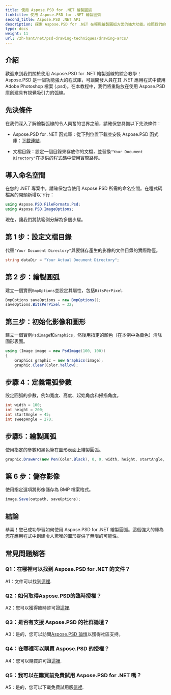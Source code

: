 ```yaml
---
title: 使用 Aspose.PSD for .NET 繪製圓弧
linktitle: 使用 Aspose.PSD for .NET 繪製圓弧
second_title: Aspose.PSD .NET API
description: 探索 Aspose.PSD for .NET 在輕鬆繪製圓弧方面的強大功能。按照我們的逐步教學在您的應用程式中獲得令人驚嘆的圖形。
type: docs
weight: 11
url: /zh-hant/net/psd-drawing-techniques/drawing-arcs/
---
```

## 介紹

歡迎來到我們關於使用 Aspose.PSD for .NET 繪製弧線的綜合教學！ Aspose.PSD 是一個功能強大的程式庫，可讓開發人員在其 .NET 應用程式中使用 Adobe Photoshop 檔案 (.psd)。在本教程中，我們將重點放在使用 Aspose.PSD 庫創建具有視覺吸引力的弧線。

## 先決條件

在我們深入了解繪製弧線的令人興奮的世界之前，請確保您具備以下先決條件：

- Aspose.PSD for .NET 函式庫：從下列位置下載並安裝 Aspose.PSD 函式庫：[下載連結](https://releases.aspose.com/psd/net/).

- 文檔目錄：設定一個目錄來存放你的文檔，並替換`"Your Document Directory"`在提供的程式碼中使用實際路徑。

## 導入命名空間

在您的 .NET 專案中，請確保包含使用 Aspose.PSD 所需的命名空間。在程式碼檔案的開頭新增以下行：

```csharp
using Aspose.PSD.FileFormats.Psd;
using Aspose.PSD.ImageOptions;
```

現在，讓我們將該範例分解為多個步驟。

## 第 1 步：設定文檔目錄

代替`"Your Document Directory"`與要儲存產生的影像的文件目錄的實際路徑。

```csharp
string dataDir = "Your Actual Document Directory";
```

## 第 2 步：繪製圓弧

建立一個實例`BmpOptions`並設定其屬性，包括`BitsPerPixel`.

```csharp
BmpOptions saveOptions = new BmpOptions();
saveOptions.BitsPerPixel = 32;
```

## 第三步：初始化影像和圖形

建立一個實例`PsdImage`和`Graphics`，然後用指定的顏色（在本例中為黃色）清除圖形表面。

```csharp
using (Image image = new PsdImage(100, 100))
{
    Graphics graphic = new Graphics(image);
    graphic.Clear(Color.Yellow);
```

## 步驟 4：定義電弧參數

設定圓弧的參數，例如寬度、高度、起始角度和掃描角度。

```csharp
int width = 100;
int height = 200;
int startAngle = 45;
int sweepAngle = 270;
```

## 步驟5：繪製圓弧

使用指定的參數和黑色筆在圖形表面上繪製圓弧。

```csharp
graphic.DrawArc(new Pen(Color.Black), 0, 0, width, height, startAngle, sweepAngle);
```

## 第 6 步：儲存影像

使用指定選項將影像儲存為 BMP 檔案格式。

```csharp
image.Save(outpath, saveOptions);
```

## 結論

恭喜！您已成功學習如何使用 Aspose.PSD for .NET 繪製圓弧。這個強大的庫為您在應用程式中創建令人驚嘆的圖形提供了無限的可能性。

## 常見問題解答

### Q1：在哪裡可以找到 Aspose.PSD for .NET 的文件？

 A1：文件可以找到[這裡](https://reference.aspose.com/psd/net/).

### Q2：如何取得Aspose.PSD的臨時授權？

 A2：您可以獲得臨時許可證[這裡](https://purchase.aspose.com/temporary-license/).

### Q3：是否有支援 Aspose.PSD 的社群論壇？

 A3：是的，您可以訪問[Aspose.PSD 論壇](https://forum.aspose.com/c/psd/34)以獲得社區支持。

### Q4：在哪裡可以購買 Aspose.PSD 的授權？

 A4：您可以購買許可證[這裡](https://purchase.aspose.com/buy).

### Q5：我可以在購買前免費試用 Aspose.PSD for .NET 嗎？

A5：是的，您可以下載免費試用版[這裡](https://releases.aspose.com/).
